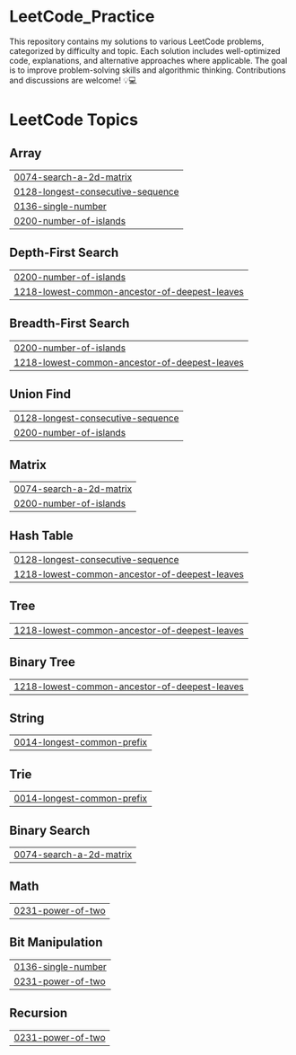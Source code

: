 # LeetCode_Practice
This repository contains my solutions to various LeetCode problems, categorized by difficulty and topic. Each solution includes well-optimized code, explanations, and alternative approaches where applicable. The goal is to improve problem-solving skills and algorithmic thinking. Contributions and discussions are welcome! 💡💻

<!---LeetCode Topics Start-->
# LeetCode Topics
## Array
|  |
| ------- |
| [0074-search-a-2d-matrix](https://github.com/AmritanshRaizada/LeetCode_Practice/tree/master/0074-search-a-2d-matrix) |
| [0128-longest-consecutive-sequence](https://github.com/AmritanshRaizada/LeetCode_Practice/tree/master/0128-longest-consecutive-sequence) |
| [0136-single-number](https://github.com/AmritanshRaizada/LeetCode_Practice/tree/master/0136-single-number) |
| [0200-number-of-islands](https://github.com/AmritanshRaizada/LeetCode_Practice/tree/master/0200-number-of-islands) |
## Depth-First Search
|  |
| ------- |
| [0200-number-of-islands](https://github.com/AmritanshRaizada/LeetCode_Practice/tree/master/0200-number-of-islands) |
| [1218-lowest-common-ancestor-of-deepest-leaves](https://github.com/AmritanshRaizada/LeetCode_Practice/tree/master/1218-lowest-common-ancestor-of-deepest-leaves) |
## Breadth-First Search
|  |
| ------- |
| [0200-number-of-islands](https://github.com/AmritanshRaizada/LeetCode_Practice/tree/master/0200-number-of-islands) |
| [1218-lowest-common-ancestor-of-deepest-leaves](https://github.com/AmritanshRaizada/LeetCode_Practice/tree/master/1218-lowest-common-ancestor-of-deepest-leaves) |
## Union Find
|  |
| ------- |
| [0128-longest-consecutive-sequence](https://github.com/AmritanshRaizada/LeetCode_Practice/tree/master/0128-longest-consecutive-sequence) |
| [0200-number-of-islands](https://github.com/AmritanshRaizada/LeetCode_Practice/tree/master/0200-number-of-islands) |
## Matrix
|  |
| ------- |
| [0074-search-a-2d-matrix](https://github.com/AmritanshRaizada/LeetCode_Practice/tree/master/0074-search-a-2d-matrix) |
| [0200-number-of-islands](https://github.com/AmritanshRaizada/LeetCode_Practice/tree/master/0200-number-of-islands) |
## Hash Table
|  |
| ------- |
| [0128-longest-consecutive-sequence](https://github.com/AmritanshRaizada/LeetCode_Practice/tree/master/0128-longest-consecutive-sequence) |
| [1218-lowest-common-ancestor-of-deepest-leaves](https://github.com/AmritanshRaizada/LeetCode_Practice/tree/master/1218-lowest-common-ancestor-of-deepest-leaves) |
## Tree
|  |
| ------- |
| [1218-lowest-common-ancestor-of-deepest-leaves](https://github.com/AmritanshRaizada/LeetCode_Practice/tree/master/1218-lowest-common-ancestor-of-deepest-leaves) |
## Binary Tree
|  |
| ------- |
| [1218-lowest-common-ancestor-of-deepest-leaves](https://github.com/AmritanshRaizada/LeetCode_Practice/tree/master/1218-lowest-common-ancestor-of-deepest-leaves) |
## String
|  |
| ------- |
| [0014-longest-common-prefix](https://github.com/AmritanshRaizada/LeetCode_Practice/tree/master/0014-longest-common-prefix) |
## Trie
|  |
| ------- |
| [0014-longest-common-prefix](https://github.com/AmritanshRaizada/LeetCode_Practice/tree/master/0014-longest-common-prefix) |
## Binary Search
|  |
| ------- |
| [0074-search-a-2d-matrix](https://github.com/AmritanshRaizada/LeetCode_Practice/tree/master/0074-search-a-2d-matrix) |
## Math
|  |
| ------- |
| [0231-power-of-two](https://github.com/AmritanshRaizada/LeetCode_Practice/tree/master/0231-power-of-two) |
## Bit Manipulation
|  |
| ------- |
| [0136-single-number](https://github.com/AmritanshRaizada/LeetCode_Practice/tree/master/0136-single-number) |
| [0231-power-of-two](https://github.com/AmritanshRaizada/LeetCode_Practice/tree/master/0231-power-of-two) |
## Recursion
|  |
| ------- |
| [0231-power-of-two](https://github.com/AmritanshRaizada/LeetCode_Practice/tree/master/0231-power-of-two) |
<!---LeetCode Topics End-->